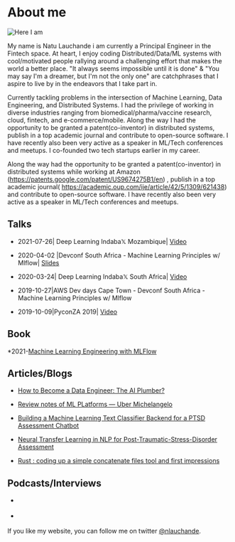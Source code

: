 # About me


![Here I am](https://pbs.twimg.com/profile_images/1138050464573022208/llhmkn26_400x400.png)

My name is Natu Lauchande i am currently a Principal Engineer in the Fintech space. At heart, I enjoy coding Distributed/Data/ML systems with cool/motivated people rallying around a challenging effort that makes the world a better place.  "It always seems impossible until it is done" & "You may say I'm a dreamer, but I'm not the only one" are catchphrases that I aspire to live by in the endeavors that I take part in.

Currently tackling problems in the intersection of Machine Learning, Data Engineering, and Distributed Systems. I had the privilege of working in diverse industries ranging from biomedical/pharma/vaccine research, cloud, fintech, and e-commerce/mobile. Along the way I had the opportunity to be granted a patent(co-inventor) in distributed systems, publish in a top academic journal and contribute to open-source software. I have recently also been very active as a speaker in ML/Tech conferences and meetups. I co-founded two tech startups earlier in my career.

Along the way had the opportunity to be granted a patent(co-inventor) in distributed systems while working at Amazon (https://patents.google.com/patent/US9674275B1/en) , publish in a top academic journal( https://academic.oup.com/ije/article/42/5/1309/621438) and contribute to open-source software. I have recently also been very active as a speaker in ML/Tech conferences and meetups.


## Talks

* 2021-07-26| Deep Learning Indaba𝕏 Mozambique|  [Video](https://www.youtube.com/watch?v=3Acc6ASunn8&t=0s) 

* 2020-04-02 |Devconf South Africa - Machine Learning Principles w/ Mlflow| [Slides](https://docs.google.com/presentation/d/14wrVFCI872GTtr3W_GK-0qrwn0WHitObngIQ_lnhSj0/edit?usp=sharing) 

* 2020-03-24| Deep Learning Indaba𝕏 South Africa| [Video](https://www.youtube.com/watch?v=lc4bVb2g3pA) 

* 2019-10-27|AWS Dev days Cape Town - Devconf South Africa - Machine Learning Principles w/ Mlflow

* 2019-10-09|PyconZA 2019| [Video](https://www.youtube.com/watch?v=oIrnMdG4L0I&t)


## Book

*2021-[Machine Learning Engineering with MLFlow](https://www.amazon.com/gp/product/B096N14KXW/ref=dbs_a_def_rwt_hsch_vapi_taft_p1_i0)


## Articles/Blogs
* [How to Become a Data Engineer: The AI Plumber?](https://medium.com/omdena/how-to-become-a-data-engineer-the-plumber-of-the-ai-world-dc23e5486220)

* [Review notes of ML PLatforms — Uber Michelangelo](https://medium.com/@nlauchande/review-notes-of-ml-platforms-uber-michelangelo-e133eb6031da)

* [Building a Machine Learning Text Classifier Backend for a PTSD Assessment Chatbot](https://medium.com/omdena/building-a-machine-learning-text-classifier-backend-for-a-ptsd-assessment-chatbot-b7ba0a3da1cf)

* [Neural Transfer Learning in NLP for Post-Traumatic-Stress-Disorder Assessment](https://medium.com/omdena/neural-transfer-learning-in-nlp-for-post-traumatic-stress-disorder-assessment-c173412a2394)

* [Rust : coding up a simple concatenate files tool and first impressions](https://medium.com/@nlauchande/rust-coding-up-a-simple-concatenate-files-tool-and-first-impressions-a8cbe680e887)


## Podcasts/Interviews

* [](https://www.youtube.com/watch?v=1LJq7zCnmdI&t=0s)

* [](https://anchor.fm/gerusio/episodes/Natu-Lauchande---Do-Centro-de-Investigacao-em-Saude-da-Manhica-para-a-Amazon-em-Cape-Town-eo9mdm)


If you like my website, you can follow me on twitter [@nlauchande](https://twitter.com/nlauchande).
